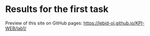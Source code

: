 # Results for the first task

Preview of this site on GitHub pages: https://lebid-ol.github.io/KPI-WEB/lab1/
